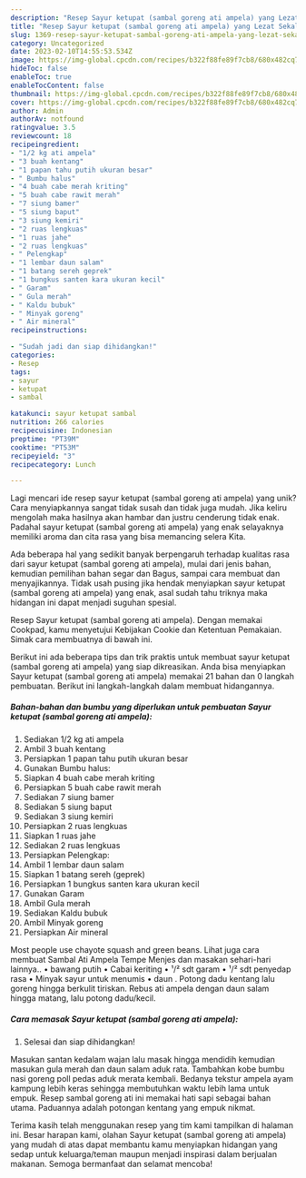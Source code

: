 ```yaml
---
description: "Resep Sayur ketupat (sambal goreng ati ampela) yang Lezat Sekali"
title: "Resep Sayur ketupat (sambal goreng ati ampela) yang Lezat Sekali"
slug: 1369-resep-sayur-ketupat-sambal-goreng-ati-ampela-yang-lezat-sekali
category: Uncategorized
date: 2023-02-10T14:55:53.534Z
image: https://img-global.cpcdn.com/recipes/b322f88fe89f7cb8/680x482cq70/sayur-ketupat-sambal-goreng-ati-ampela-foto-resep-utama.jpg
hideToc: false
enableToc: true
enableTocContent: false
thumbnail: https://img-global.cpcdn.com/recipes/b322f88fe89f7cb8/680x482cq70/sayur-ketupat-sambal-goreng-ati-ampela-foto-resep-utama.jpg
cover: https://img-global.cpcdn.com/recipes/b322f88fe89f7cb8/680x482cq70/sayur-ketupat-sambal-goreng-ati-ampela-foto-resep-utama.jpg
author: Admin
authorAv: notfound
ratingvalue: 3.5
reviewcount: 18
recipeingredient:
- "1/2 kg ati ampela"
- "3 buah kentang"
- "1 papan tahu putih ukuran besar"
- " Bumbu halus"
- "4 buah cabe merah kriting"
- "5 buah cabe rawit merah"
- "7 siung bamer"
- "5 siung baput"
- "3 siung kemiri"
- "2 ruas lengkuas"
- "1 ruas jahe"
- "2 ruas lengkuas"
- " Pelengkap"
- "1 lembar daun salam"
- "1 batang sereh geprek"
- "1 bungkus santen kara ukuran kecil"
- " Garam"
- " Gula merah"
- " Kaldu bubuk"
- " Minyak goreng"
- " Air mineral"
recipeinstructions:

- "Sudah jadi dan siap dihidangkan!"
categories:
- Resep
tags:
- sayur
- ketupat
- sambal

katakunci: sayur ketupat sambal 
nutrition: 266 calories
recipecuisine: Indonesian
preptime: "PT39M"
cooktime: "PT53M"
recipeyield: "3"
recipecategory: Lunch

---
```





Lagi mencari ide resep sayur ketupat (sambal goreng ati ampela) yang unik? Cara menyiapkannya sangat tidak susah dan tidak juga mudah. Jika keliru mengolah maka hasilnya akan hambar dan justru cenderung tidak enak. Padahal sayur ketupat (sambal goreng ati ampela) yang enak selayaknya memiliki aroma dan cita rasa yang bisa memancing selera Kita.





Ada beberapa hal yang sedikit banyak berpengaruh terhadap kualitas rasa dari sayur ketupat (sambal goreng ati ampela), mulai dari jenis bahan, kemudian pemilihan bahan segar dan Bagus, sampai cara membuat dan menyajikannya. Tidak usah pusing jika hendak menyiapkan sayur ketupat (sambal goreng ati ampela) yang enak,      asal sudah tahu triknya maka hidangan ini dapat menjadi suguhan spesial.














Resep Sayur ketupat (sambal goreng ati ampela). Dengan memakai Cookpad, kamu menyetujui Kebijakan Cookie dan Ketentuan Pemakaian. Simak cara membuatnya di bawah ini.






Berikut ini ada beberapa tips dan trik praktis untuk membuat sayur ketupat (sambal goreng ati ampela) yang siap dikreasikan. Anda bisa menyiapkan Sayur ketupat (sambal goreng ati ampela) memakai 21 bahan dan 0 langkah pembuatan. Berikut ini langkah-langkah dalam membuat hidangannya.

<!--inarticleads1-->

##### Bahan-bahan dan bumbu yang diperlukan untuk pembuatan Sayur ketupat (sambal goreng ati ampela):

1. Sediakan 1/2 kg ati ampela
1. Ambil 3 buah kentang
1. Persiapkan 1 papan tahu putih ukuran besar
1. Gunakan  Bumbu halus:
1. Siapkan 4 buah cabe merah kriting
1. Persiapkan 5 buah cabe rawit merah
1. Sediakan 7 siung bamer
1. Sediakan 5 siung baput
1. Sediakan 3 siung kemiri
1. Persiapkan 2 ruas lengkuas
1. Siapkan 1 ruas jahe
1. Sediakan 2 ruas lengkuas
1. Persiapkan  Pelengkap:
1. Ambil 1 lembar daun salam
1. Siapkan 1 batang sereh (geprek)
1. Persiapkan 1 bungkus santen kara ukuran kecil
1. Gunakan  Garam
1. Ambil  Gula merah
1. Sediakan  Kaldu bubuk
1. Ambil  Minyak goreng
1. Persiapkan  Air mineral


Most people use chayote squash and green beans. Lihat juga cara membuat Sambal Ati Ampela Tempe Menjes dan masakan sehari-hari lainnya.. • bawang putih • Cabai keriting • ¹/² sdt garam • ¹/² sdt penyedap rasa • Minyak sayur untuk menumis • daun . Potong dadu kentang lalu goreng hingga berkulit tiriskan. Rebus ati ampela dengan daun salam hingga matang, lalu potong dadu/kecil. 

<!--inarticleads2-->

##### Cara memasak Sayur ketupat (sambal goreng ati ampela):


1. Selesai dan siap dihidangkan!

Masukan santan kedalam wajan lalu masak hingga mendidih kemudian masukan gula merah dan daun salam aduk rata. Tambahkan kobe bumbu nasi goreng poll pedas aduk merata kembali. Bedanya tekstur ampela ayam kampung lebih keras sehingga membutuhkan waktu lebih lama untuk empuk. Resep sambal goreng ati ini memakai hati sapi sebagai bahan utama. Paduannya adalah potongan kentang yang empuk nikmat. 

Terima kasih telah menggunakan resep yang tim kami tampilkan di halaman ini. Besar harapan kami, olahan Sayur ketupat (sambal goreng ati ampela) yang mudah di atas dapat membantu kamu menyiapkan hidangan yang sedap untuk keluarga/teman maupun menjadi inspirasi dalam berjualan makanan. Semoga bermanfaat dan selamat mencoba!
